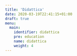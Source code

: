 ```yaml
---
title: 'Didattica'
date: 2020-03-19T22:41:15+01:00
draft: true
menu:
  main:
    identifier: didattica
    pre: education
    name: didattica
    weight: 4
---
```

